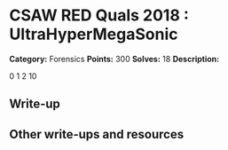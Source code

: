 
# CSAW RED Quals 2018 : UltraHyperMegaSonic

**Category:** Forensics
**Points:** 300
**Solves:** 18
**Description:**

0 1 2 10

## Write-up

## Other write-ups and resources


